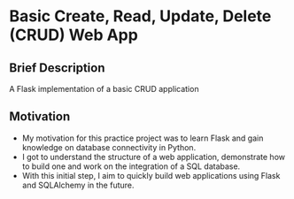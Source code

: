 # Basic Create, Read, Update, Delete (CRUD) Web App

## Brief Description

A Flask implementation of a basic CRUD application

## Motivation
- My motivation for this practice project was to learn Flask and gain knowledge on database connectivity in Python.
- I got to understand the structure of a web application, demonstrate how to build one and work on the integration of a SQL database.
- With this initial step, I aim to quickly build web applications using Flask and SQLAlchemy in the future.

